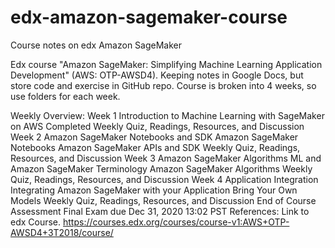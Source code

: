 # edx-amazon-sagemaker-course
Course notes on edx Amazon SageMaker

Edx course "Amazon SageMaker: Simplifying Machine Learning Application Development" (AWS: OTP-AWSD4). Keeping notes in Google Docs, but store code and exercise in GitHub repo. Course is broken into 4 weeks, so use folders for each week.

Weekly Overview:
Week 1
Introduction to Machine Learning with SageMaker on AWS Completed
Weekly Quiz, Readings, Resources, and Discussion
Week 2
Amazon SageMaker Notebooks and SDK
Amazon SageMaker Notebooks
Amazon SageMaker APIs and SDK
Weekly Quiz, Readings, Resources, and Discussion
Week 3
Amazon SageMaker Algorithms
ML and Amazon SageMaker Terminology
Amazon SageMaker Algorithms
Weekly Quiz, Readings, Resources, and Discussion
Week 4
Application Integration
Integrating Amazon SageMaker with your Application
Bring Your Own Models
Weekly Quiz, Readings, Resources, and Discussion
End of Course Assessment
Final Exam due Dec 31, 2020 13:02 PST
References:
Link to edx Course. https://courses.edx.org/courses/course-v1:AWS+OTP-AWSD4+3T2018/course/
